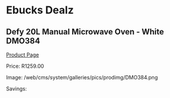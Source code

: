 
# Ebucks Dealz
## Defy 20L Manual Microwave Oven - White DMO384
[Product Page](https://www.ebucks.com/web/shop/productSelected.do?prodId=1211222833&catId=704989856)

Price: R1259.00

Image: /web/cms/system/galleries/pics/prodimg/DMO384.png

Savings: 


	